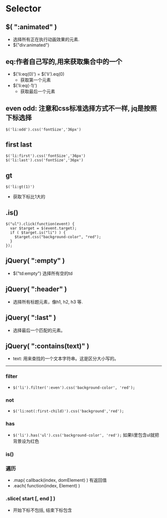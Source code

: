 # Selector

## $( ":animated" )
* 选择所有正在执行动画效果的元素.
* $("div:animated")
## eq:作者自己写的,用来获取集合中的一个
* $('li:eq(0)') = $('li').eq(0)
    * 获取第一个元素
* $('li:eq(-1)')
    * 获取最后一个元素

## even odd: 注意和css标准选择方式不一样, jq是按照下标选择
`$('li:odd').css('fontSize','36px')`

## first last
`$('li:first').css('fontSize','36px')`
`$('li:last').css('fontSize','36px')`

## gt
`$('li:gt(1)')`
* 获取下标比1大的

## .is()
```
$("ul").click(function(event) {
  var $target = $(event.target);
  if ( $target.is("li") ) {
    $target.css("background-color", "red");
  }
});
```

## jQuery( ":empty" )
* $("td:empty") 选择所有空的td

## jQuery( ":header" )
* 选择所有标题元素，像h1, h2, h3 等.

## jQuery( ":last" )
* 选择最后一个匹配的元素。

## jQuery( ":contains(text)" )
* text: 用来查找的一个文本字符串。这是区分大小写的。

---
### filter
* `$('li').filter(':even').css('background-color', 'red');`
### not
* `$('li:not(:first-child)').css('background','red');`

### has
* `$('li').has('ul').css('background-color', 'red');` 如果li里包含ul就把背景设为红色

### is()

### 遍历
* .map( callback(index, domElement) ) 有返回值
* .each( function(index, Element) )

### .slice( start [, end ] )
* 开始下标不包括, 结束下标包含
